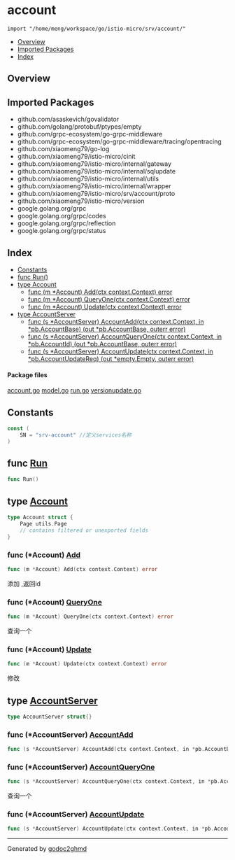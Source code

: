 # account
`import "/home/meng/workspace/go/istio-micro/srv/account/"`

* [Overview](#pkg-overview)
* [Imported Packages](#pkg-imports)
* [Index](#pkg-index)

## <a name="pkg-overview">Overview</a>

## <a name="pkg-imports">Imported Packages</a>

- github.com/asaskevich/govalidator
- github.com/golang/protobuf/ptypes/empty
- github.com/grpc-ecosystem/go-grpc-middleware
- github.com/grpc-ecosystem/go-grpc-middleware/tracing/opentracing
- github.com/xiaomeng79/go-log
- github.com/xiaomeng79/istio-micro/cinit
- github.com/xiaomeng79/istio-micro/internal/gateway
- github.com/xiaomeng79/istio-micro/internal/sqlupdate
- github.com/xiaomeng79/istio-micro/internal/utils
- github.com/xiaomeng79/istio-micro/internal/wrapper
- github.com/xiaomeng79/istio-micro/srv/account/proto
- github.com/xiaomeng79/istio-micro/version
- google.golang.org/grpc
- google.golang.org/grpc/codes
- google.golang.org/grpc/reflection
- google.golang.org/grpc/status

## <a name="pkg-index">Index</a>
* [Constants](#pkg-constants)
* [func Run()](#Run)
* [type Account](#Account)
  * [func (m \*Account) Add(ctx context.Context) error](#Account.Add)
  * [func (m \*Account) QueryOne(ctx context.Context) error](#Account.QueryOne)
  * [func (m \*Account) Update(ctx context.Context) error](#Account.Update)
* [type AccountServer](#AccountServer)
  * [func (s \*AccountServer) AccountAdd(ctx context.Context, in \*pb.AccountBase) (out \*pb.AccountBase, outerr error)](#AccountServer.AccountAdd)
  * [func (s \*AccountServer) AccountQueryOne(ctx context.Context, in \*pb.AccountId) (out \*pb.AccountBase, outerr error)](#AccountServer.AccountQueryOne)
  * [func (s \*AccountServer) AccountUpdate(ctx context.Context, in \*pb.AccountUpdateReq) (out \*empty.Empty, outerr error)](#AccountServer.AccountUpdate)

#### <a name="pkg-files">Package files</a>
[account.go](./account.go) [model.go](./model.go) [run.go](./run.go) [versionupdate.go](./versionupdate.go) 

## <a name="pkg-constants">Constants</a>
``` go
const (
    SN = "srv-account" //定义services名称
)
```

## <a name="Run">func</a> [Run](./run.go#L21)
``` go
func Run()
```

## <a name="Account">type</a> [Account](./model.go#L14-L17)
``` go
type Account struct {
    Page utils.Page
    // contains filtered or unexported fields
}
```

### <a name="Account.Add">func</a> (\*Account) [Add](./model.go#L62)
``` go
func (m *Account) Add(ctx context.Context) error
```
添加 ,返回id

### <a name="Account.QueryOne">func</a> (\*Account) [QueryOne](./model.go#L129)
``` go
func (m *Account) QueryOne(ctx context.Context) error
```
查询一个

### <a name="Account.Update">func</a> (\*Account) [Update](./model.go#L92)
``` go
func (m *Account) Update(ctx context.Context) error
```
修改

## <a name="AccountServer">type</a> [AccountServer](./account.go#L11)
``` go
type AccountServer struct{}
```

### <a name="AccountServer.AccountAdd">func</a> (\*AccountServer) [AccountAdd](./account.go#L13)
``` go
func (s *AccountServer) AccountAdd(ctx context.Context, in *pb.AccountBase) (out *pb.AccountBase, outerr error)
```

### <a name="AccountServer.AccountQueryOne">func</a> (\*AccountServer) [AccountQueryOne](./account.go#L65)
``` go
func (s *AccountServer) AccountQueryOne(ctx context.Context, in *pb.AccountId) (out *pb.AccountBase, outerr error)
```
查询一个

### <a name="AccountServer.AccountUpdate">func</a> (\*AccountServer) [AccountUpdate](./account.go#L26)
``` go
func (s *AccountServer) AccountUpdate(ctx context.Context, in *pb.AccountUpdateReq) (out *empty.Empty, outerr error)
```

- - -
Generated by [godoc2ghmd](https://github.com/GandalfUK/godoc2ghmd)